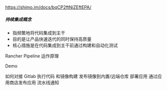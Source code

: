 https://shimo.im/docs/bqCP2ftNiZEftEPA/

##### 持续集成概念

 - 指频繁地将代码集成到主干
 - 目的是让产品快速迭代的同时保持高质量
 - 核心措施是在代码集成到主干前通过构建和自动化测试

Rancher Pipeline 运作原理

Demo

如何对接 Gitlab
执行代码 和镜像构建
发布镜像到内置/远端仓库
部署应用
通过应用商店发布应用
流水线通知
